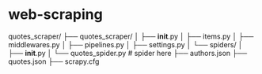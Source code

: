 # web-scraping
quotes_scraper/
├── quotes_scraper/
│   ├── __init__.py
│   ├── items.py
│   ├── middlewares.py
│   ├── pipelines.py
│   ├── settings.py
│   └── spiders/
│       ├── __init__.py
│       └── quotes_spider.py  # spider here
├── authors.json
├── quotes.json
├── scrapy.cfg
